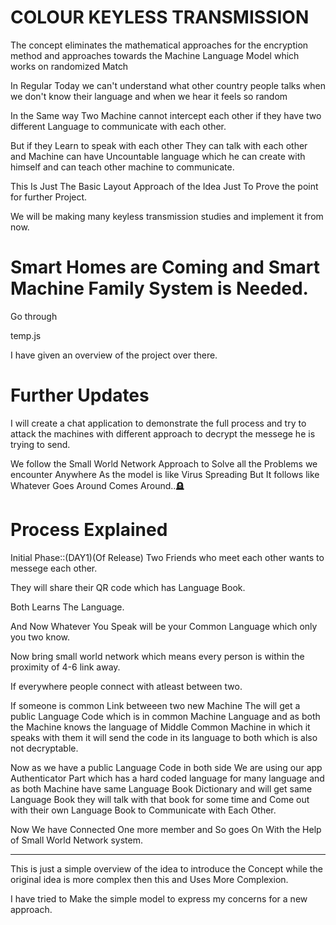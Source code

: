 # COLOUR KEYLESS TRANSMISSION

The concept eliminates the mathematical approaches for the encryption method and approaches towards the Machine Language Model which works on randomized Match

In Regular Today we can't understand what other country people talks when we don't know their language and when we hear it feels so random

In the Same way Two Machine cannot intercept each other if they have two different Language to communicate with each other.

But if they Learn to speak with each other They can talk with each other and Machine can have Uncountable language which he can create with himself and can teach other machine to communicate.

This Is Just The Basic Layout Approach of the Idea Just To Prove the point for further Project.

We will be making many keyless transmission studies and implement it from now.

# Smart Homes are Coming and Smart Machine Family System is Needed.

Go through 

temp.js 

I have given an overview of the project over there.

# Further Updates

I will create a chat application to demonstrate the full process and try to attack the machines with different approach to decrypt the messege he is trying to send.

We follow the Small World Network Approach to Solve all the Problems we encounter Anywhere As the model is like Virus Spreading But It follows like Whatever Goes Around Comes Around..🪦

# Process Explained

Initial Phase::(DAY1)(Of Release) Two Friends who meet each other wants to messege each other.

They will share their QR code which has Language Book.

Both Learns The Language.

And Now Whatever You Speak will be your Common Language which only you two know.

Now bring small world network which means every person is within the proximity of 4-6 link away.

If everywhere people connect with atleast between two.

If someone is common Link betweeen two new Machine The will get a public Language Code which is in common Machine Language and as both the Machine knows the language of Middle Common Machine in which it speaks with them it will send the code in its language to both which is also not decryptable.

Now as we have a public Language Code in both side We are using our app Authenticator Part which has a hard coded language for many language and as both Machine have same Language Book Dictionary and will get same Language Book they will talk with that book for some time and Come out with their own Language Book to Communicate with Each Other.

Now We have Connected One more member and So goes On With the Help of Small World Network system.

----------------------------------------------

This is just a simple overview of the idea to introduce the Concept while the original idea is more complex then this and Uses More Complexion.

I have tried to Make the simple model to express my concerns for a new approach.
